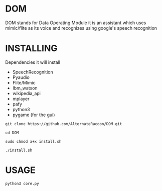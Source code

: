# DOM
DOM stands for Data Operating Module
it is an assistant which uses mimic/flite as its voice
and recognizes using google's speech recognition 
# INSTALLING
Dependencies it will install
- SpeechRecognition
- Pyaudio
- Flite/Mimic
- Ibm_watson
- wikipedia_api
- mplayer
- pafy
- python3
- pygame (for the gui)


`
git clone https://github.com/AlternateRacoon/DOM.git 
`


`
cd DOM
`

`
sudo chmod a+x install.sh
`

`
./install.sh
`

# USAGE
`
python3 core.py 
`
